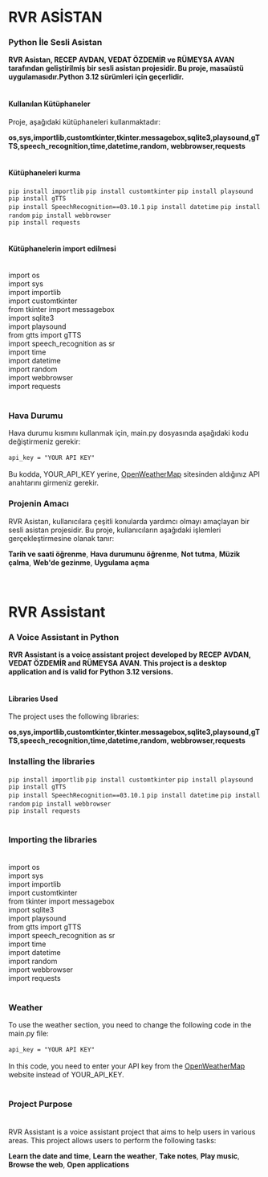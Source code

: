 # RVR ASİSTAN <br>
### Python İle Sesli Asistan <br>
**RVR Asistan, RECEP AVDAN, VEDAT ÖZDEMİR ve RÜMEYSA AVAN tarafından geliştirilmiş bir sesli asistan projesidir. Bu proje, masaüstü uygulamasıdır.Python 3.12 sürümleri için geçerlidir.** <br>
<br>
#### Kullanılan Kütüphaneler<br>
Proje, aşağıdaki kütüphaneleri kullanmaktadır:<br>

**os,sys,importlib,customtkinter,tkinter.messagebox,sqlite3,playsound,gTTS,speech_recognition,time,datetime,random,
webbrowser,requests**
<br/>
<br/>

#### Kütüphaneleri kurma <br>

`pip install importlib`
`pip install customtkinter`
`pip install playsound`
`pip install gTTS`<br>
`pip install SpeechRecognition==03.10.1`
`pip install datetime`
`pip install random`
`pip install webbrowser`<br>
`pip install requests` <br><br>
#### Kütüphanelerin import edilmesi <br><br>
import os <br>
import sys <br>
import importlib <br>
import customtkinter <br>
from tkinter import messagebox <br>
import sqlite3<br>
import playsound <br>
from gtts import gTTS <br>
import speech_recognition as sr <br>
import time<br>
import datetime <br>
import random <br>
import webbrowser <br>
import requests <br> <br>
### Hava Durumu <br>
Hava durumu kısmını kullanmak için, main.py dosyasında aşağıdaki kodu değiştirmeniz gerekir:<br><br>
`api_key = "YOUR API KEY"`<br><br>
Bu kodda, YOUR_API_KEY yerine, [OpenWeatherMap](https://openweathermap.org/) sitesinden aldığınız API anahtarını girmeniz gerekir.<br>
### Projenin Amacı <br>
RVR Asistan, kullanıcılara çeşitli konularda yardımcı olmayı amaçlayan bir sesli asistan projesidir. Bu proje, kullanıcıların aşağıdaki işlemleri gerçekleştirmesine olanak tanır:<br>

**Tarih ve saati öğrenme**,
**Hava durumunu öğrenme**,
**Not tutma**,
**Müzik çalma**,
**Web'de gezinme**,
**Uygulama açma**<br><br><br>


# RVR Assistant<br>

### A Voice Assistant in Python<br>

**RVR Assistant is a voice assistant project developed by RECEP AVDAN, VEDAT ÖZDEMİR and RÜMEYSA AVAN. This project is a desktop application and is valid for Python 3.12 versions.** <br><br>

#### Libraries Used<br>

The project uses the following libraries:<br>

**os,sys,importlib,customtkinter,tkinter.messagebox,sqlite3,playsound,gTTS,speech_recognition,time,datetime,random,
webbrowser,requests**

### Installing the libraries<br>
`pip install importlib`
`pip install customtkinter`
`pip install playsound`
`pip install gTTS`<br>
`pip install SpeechRecognition==03.10.1`
`pip install datetime`
`pip install random`
`pip install webbrowser`<br>
`pip install requests` <br><br>

### Importing the libraries <br><br>
import os <br>
import sys <br>
import importlib <br>
import customtkinter <br>
from tkinter import messagebox <br>
import sqlite3<br>
import playsound <br>
from gtts import gTTS <br>
import speech_recognition as sr <br>
import time<br>
import datetime <br>
import random <br>
import webbrowser <br>
import requests <br> <br>

### Weather <br>

To use the weather section, you need to change the following code in the main.py file:<br><br>
`api_key = "YOUR API KEY"`<br><br>
In this code, you need to enter your API key from the [OpenWeatherMap](https://openweathermap.org/) website instead of YOUR_API_KEY.<br><br>

### Project Purpose<br><br>

RVR Assistant is a voice assistant project that aims to help users in various areas. This project allows users to perform the following tasks:<br>

**Learn the date and time**,
**Learn the weather**,
**Take notes**,
**Play music**,
**Browse the web**,
**Open applications**
